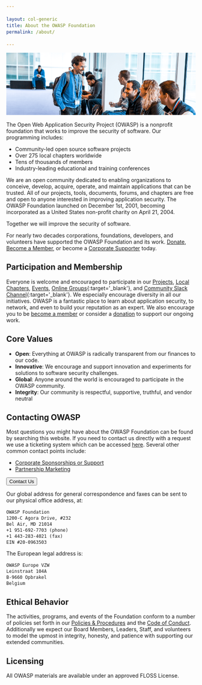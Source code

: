 ```yaml
---

layout: col-generic
title: About the OWASP Foundation
permalink: /about/

---
```


![Attendees at a Global AppSec Conference](/assets/images/web/about_header.png)

The Open Web Application Security Project (OWASP) is a nonprofit foundation that works to improve the security of software. Our programming includes:

- Community-led open source software projects
- Over 275 local chapters worldwide
- Tens of thousands of members
- Industry-leading educational and training conferences

We are an open community dedicated to enabling organizations to conceive, develop, acquire, operate, and maintain applications that can be trusted. All of our projects, tools, documents, forums, and chapters are free and open to anyone interested in improving application security. The OWASP Foundation launched on December 1st, 2001, becoming incorporated as a United States non-profit charity on April 21, 2004.

<p class="callout-mono right">Together we will improve the security of software.</p>

For nearly two decades corporations, foundations, developers, and volunteers have supported the OWASP Foundation and its work. [Donate](/donate), [Become a Member](/membership), or become a [Corporate Supporter](/supporters) today.

## Participation and Membership
Everyone is welcome and encouraged to participate in our [Projects](/projects), [Local Chapters](/chapters), [Events](/events), [Online Groups](https://groups.google.com/a/owasp.com/){:target='_blank'}, and [Community Slack Channel](https://owasp.slack.com/){:target='_blank'}. We especially encourage diversity in all our initiatives. OWASP is a fantastic place to learn about application security, to network, and even to build your reputation as an expert. We also encourage you to be [become a member](/membership) or consider a [donation](/donate) to support our ongoing work.

## Core Values
- **Open**: Everything at OWASP is radically transparent from our finances to our code.
- **Innovative**: We encourage and support innovation and experiments for solutions to software security challenges.
- **Global**: Anyone around the world is encouraged to participate in the OWASP community.
- **Integrity**: Our community is respectful, supportive, truthful, and vendor neutral

## Contacting OWASP
Most questions you might have about the OWASP Foundation can be found by searching this website. If you need to contact us directly with a request we use a ticketing system which can be accessed [here](https://owasporg.atlassian.net/servicedesk/customer/portal/7/create/72). Several other common contact points include:

- [Corporate Sponsorships or Support](mailto:kelly.santalucia@owasp.com?subject=Corporate%20Sponsorships%20or%20Support)
- [Partnership Marketing](mailto:lisa.jones@owasp.com?subject=Partnership%20Marketing)

<a href="https://owasporg.atlassian.net/servicedesk/customer/portal/7/create/72" target="_blank" rel="noopener"><button class="cta-button dark">Contact Us</button></a>

Our global address for general correspondence and faxes can be sent to our physical office address, at: 

```
OWASP Foundation
1200-C Agora Drive, #232
Bel Air, MD 21014
+1 951-692-7703 (phone)
+1 443-283-4021 (fax)
EIN #20-0963503
```

The European legal address is:

```
OWASP Europe VZW
Leinstraat 104A
B-9660 Opbrakel
Belgium
```

## Ethical Behavior
The activities, programs, and events of the Foundation conform to a number of policies set forth in our [Policies & Procedures](/www-policy/) and the [Code of Conduct](/www-policy/operational/code-of-conduct). Additionally we expect our Board Members, Leaders, Staff, and volunteers to model the upmost in integrity, honesty, and patience with supporting our extended communities.

## Licensing
All OWASP materials are available under an approved FLOSS License.
